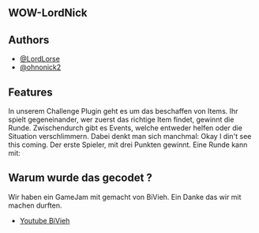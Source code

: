 ## WOW-LordNick
## Authors

- [@LordLorse](https://www.github.com/LordLorse)
- [@ohnonick2](https://www.github.com/ohnonick2)



## Features

In unserem Challenge Plugin geht es um das beschaffen von Items.
Ihr spielt gegeneinander, wer zuerst das richtige Item findet, gewinnt die Runde.
Zwischendurch gibt es Events, welche entweder helfen oder
die Situation verschlimmern. Dabei denkt man sich manchmal: Okay I din't see this coming.
Der erste Spieler, mit drei Punkten gewinnt.
Eine Runde kann mit:



## Warum wurde das gecodet ?

Wir haben ein GameJam mit gemacht von BiVieh. Ein Danke das wir mit machen durften. 


- [Youtube BiVieh](https://www.youtube.com/BiVieh)
